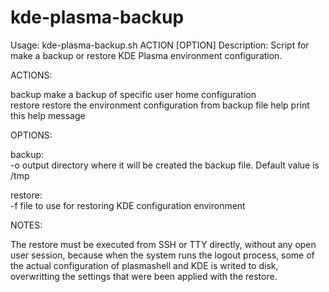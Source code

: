 # kde-plasma-backup

Usage: kde-plasma-backup.sh ACTION [OPTION]
Description: Script for make a backup or restore KDE Plasma environment configuration.
             
ACTIONS:                                                                                                      
                                                                  
  backup        make a backup of specific user home configuration     
  restore       restore the environment configuration from backup file
  help          print this help message
                                               
OPTIONS:       
                                                
  backup:                                                              
    -o <directory>    output directory where it will be created the backup file. Default value is /tmp
                                                                                                
  restore:                              
    -f <file>         file to use for restoring KDE configuration environment                  
                                                                                   
NOTES:                    
                                                                                                                                                              
The restore must be executed from SSH or TTY directly, without any open user session, because when the system runs the logout process, some of the actual configuration of plasmashell and KDE is writed to disk, overwritting the settings that were been applied with the restore.